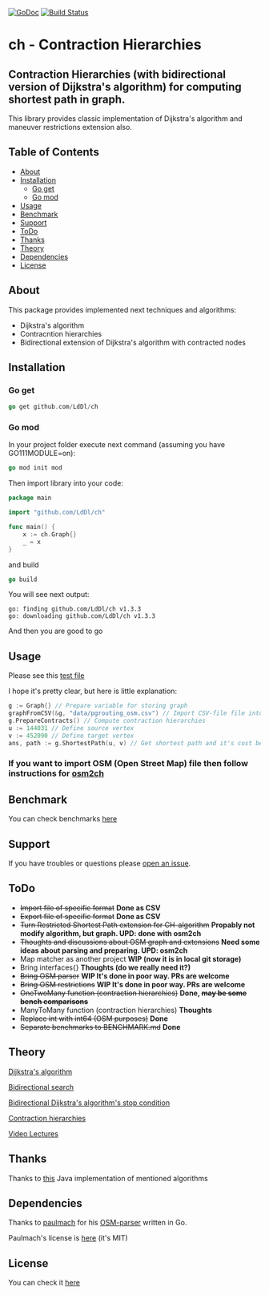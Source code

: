 [![GoDoc](https://godoc.org/github.com/golang/gddo?status.svg)](https://godoc.org/github.com/LdDl/ch)
[![Build Status](https://travis-ci.com/LdDl/ch.svg?branch=master)](https://travis-ci.com/LdDl/ch)

# ch - Contraction Hierarchies
## Contraction Hierarchies (with bidirectional version of Dijkstra's algorithm) for computing shortest path in graph.

This library provides classic implementation of Dijkstra's algorithm and maneuver restrictions extension also.

## Table of Contents

- [About](#about)
- [Installation](#installation)
    - [Go get](#go-get)
    - [Go mod](#go-mod)
- [Usage](#usage)
- [Benchmark](#benchmark)
- [Support](#support)
- [ToDo](#todo)
- [Thanks](#thanks)
- [Theory](#theory)
- [Dependencies](#dependencies)
- [License](#license)

## About
This package provides implemented next techniques and algorithms:
* Dijkstra's algorithm
* Contracntion hierarchies
* Bidirectional extension of Dijkstra's algorithm with contracted nodes

## Installation

### Go get
```go
go get github.com/LdDl/ch
```


### Go mod 
In your project folder execute next command (assuming you have GO111MODULE=on):
```go
go mod init mod
```
Then import library into your code:
```go
package main

import "github.com/LdDl/ch"

func main() {
	x := ch.Graph{}
	_ = x
}
```
and build
```go
go build
```
You will see next output:
```shell
go: finding github.com/LdDl/ch v1.3.3
go: downloading github.com/LdDl/ch v1.3.3
```
And then you are good to go 

## Usage

Please see this [test file](bidirectional_ch_test.go#L17)

I hope it's pretty clear, but here is little explanation:
```go
g := Graph{} // Prepare variable for storing graph
graphFromCSV(&g, "data/pgrouting_osm.csv") // Import CSV-file file into programm
g.PrepareContracts() // Compute contraction hierarchies
u := 144031 // Define source vertex
v := 452090 // Define target vertex
ans, path := g.ShortestPath(u, v) // Get shortest path and it's cost between source and target vertex
```

### If you want to import OSM (Open Street Map) file then follow instructions for [osm2ch]

## Benchmark

You can check benchmarks [here](https://github.com/LdDl/ch/blob/master/BENCHMARK.md)

## Support

If you have troubles or questions please [open an issue].

## ToDo

* ~~Import file of specific format~~ **Done as CSV**
* ~~Export file of specific format~~ **Done as CSV**
* ~~Turn Restricted Shortest Path extension for CH-algorithm~~ **Propably not modify algorithm, but graph. UPD: done with osm2ch**
* ~~Thoughts and discussions about OSM graph and extensions~~ **Need some ideas about parsing and preparing. UPD: osm2ch**
* Map matcher as another project **WIP (now it is in local git storage)**
* Bring interfaces{} **Thoughts (do we really need it?)**
* ~~Bring OSM parser~~ **WIP It's done in poor way. PRs are welcome**
* ~~Bring OSM restrictions~~ **WIP It's done in poor way. PRs are welcome**
* ~~OneTwoMany function (contraction hierarchies)~~ **Done, ~~may be some bench comparisons~~**
* ManyToMany function (contraction hierarchies) **Thoughts**
* ~~Replace int with int64 (OSM purposes)~~ **Done**
* ~~Separate benchmarks to BENCHMARK.md~~ **Done**

## Theory
[Dijkstra's algorithm](https://en.wikipedia.org/wiki/Dijkstra%27s_algorithm)

[Bidirectional search](https://en.wikipedia.org/wiki/Bidirectional_search)

[Bidirectional Dijkstra's algorithm's stop condition](http://www.cs.princeton.edu/courses/archive/spr06/cos423/Handouts/EPP%20shortest%20path%20algorithms.pdf)

[Contraction hierarchies](https://en.wikipedia.org/wiki/Contraction_hierarchies)

[Video Lectures](https://ad-wiki.informatik.uni-freiburg.de/teaching/EfficientRoutePlanningSS2012)


## Thanks
Thanks to [this](https://github.com/navjindervirdee/Advanced-Shortest-Paths-Algorithms) Java implementation of mentioned algorithms

## Dependencies
Thanks to [paulmach](https://github.com/paulmach) for his [OSM-parser](https://github.com/paulmach/osm) written in Go.

Paulmach's license is [here](https://github.com/paulmach/osm/blob/master/LICENSE.md) (it's MIT)

## License
You can check it [here](https://github.com/LdDl/ch/blob/master/LICENSE)

[osm2ch]: (https://github.com/LdDl/ch/cmd/osm2ch)
[open an issue]: (https://github.com/LdDl/ch/issues/new)
[BENCHMARK.md]: (https://github.com/LdDl/ch/blob/master/BENCHMARK.md)
